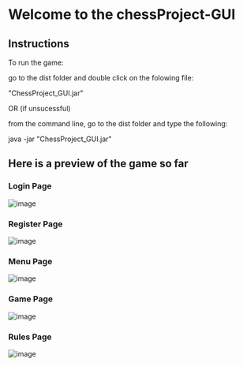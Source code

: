 <h1> Welcome to the chessProject-GUI </h1>

<h2>Instructions</h2>

To run the game:  

go to the dist folder and double click on the folowing file:

"ChessProject_GUI.jar"

OR (if unsucessful)

from the command line, go to the dist folder and type the following:

java -jar "ChessProject_GUI.jar" 

<h2>Here is a preview of the game so far</h2>

<h3>Login Page</h3>

![image](https://user-images.githubusercontent.com/115341061/198403174-153e3b96-d07b-40a6-b6a2-17cafd8beac8.png)

<h3>Register Page</h3>

![image](https://user-images.githubusercontent.com/115341061/198403225-478d9fc0-0aca-4bf8-b146-71a5b5e517f7.png)

<h3>Menu Page</h3>

![image](https://user-images.githubusercontent.com/115341061/198403259-d69ff775-5dbf-45e1-86d8-7d53e021c3f6.png)

<h3>Game Page</h3>

![image](https://user-images.githubusercontent.com/115341061/198403288-3c6d8163-cefb-45a0-ac68-67384be032f0.png)

<h3>Rules Page</h3>

![image](https://user-images.githubusercontent.com/115341061/198403316-18eca8f7-722d-4256-abf8-6d7dbdc32fee.png)

